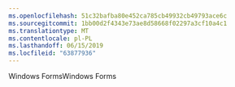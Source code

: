 ```yaml
---
ms.openlocfilehash: 51c32bafba80e452ca785cb49932cb49793ace6c
ms.sourcegitcommit: 1bb00d2f4343e73ae8d58668f02297a3cf10a4c1
ms.translationtype: MT
ms.contentlocale: pl-PL
ms.lasthandoff: 06/15/2019
ms.locfileid: "63877936"
---
```

<span data-ttu-id="8f595-101">Windows Forms</span><span class="sxs-lookup"><span data-stu-id="8f595-101">Windows Forms</span></span>